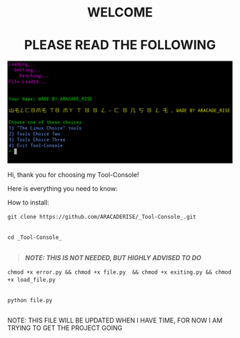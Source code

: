  **<h1 align="center">WELCOME</h1>  <h1 align="center">PLEASE READ THE FOLLOWING</h1>** 
 

![image](https://github.com/ARACADERISE/_Tool-Console_/blob/master/Screenshot%202019-06-06%20at%2010.09.11%20AM.png)


Hi, thank you for choosing my Tool-Console!

Here is everything you need to know:

How to install:

``` git clone https://github.com/ARACADERISE/_Tool-Console_.git ```
## ##
 ```cd _Tool-Console_ ```
## ##
 > **_NOTE: THIS IS NOT NEEDED, BUT HIGHLY ADVISED TO DO_** 
 
 ``` chmod +x error.py && chmod +x file.py  && chmod +x exiting.py && chmod +x load_file.py ```
 ## ##
 ```python file.py ```
 ## ##

 NOTE: THIS FILE WILL BE UPDATED WHEN I HAVE TIME, FOR NOW I AM TRYING TO GET THE PROJECT GOING 

